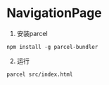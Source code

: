 # NavigationPage
1. 安装parcel
```
npm install -g parcel-bundler
```
2. 运行
```
parcel src/index.html
```
